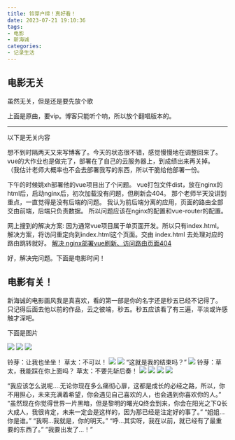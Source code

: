 ```yaml
---
title: 铃芽户缔！真好看！
date: 2023-07-21 19:10:36
tags:
- 电影
- 新海诚
categories:
- 记录生活
---
```


## 电影无关

虽然无关，但是还是要先放个歌

<meting-js
    server="netease"
    type="song"
    id="1984758339">
</meting-js>

上面是原曲，要vip。博客只能听个响，所以放个翻唱版本的。

<meting-js
    server="netease"
    type="song"
    id="2035813839">
</meting-js>

---

以下是无关内容

想不到时隔两天又来写博客了。今天的状态很不错，感觉慢慢地在调整回来了。
vue的大作业也是做完了，部署在了自己的云服务器上，到成绩出来再关掉。
（我估计老师大概率也不会去部署我写的东西，所以干脆给他部署一份。

下午的时候姚xh部署他的vue项目出了个问题。
vue打包文件dist，放在nginx的html后，启动nginx后，初次加载没有问题，但刷新会404。
那个老师半天没讲到重点，一直觉得是没有后端的问题。
我认为前后端分离的应用，页面的路由全部交由前端，后端只负责数据。
所以问题应该在nginx的配置和vue-router的配置。

网上搜到的解决方案:
因为通常vue项目属于单页面开发。所以只有index.html。
解决方案，将访问重定向到index.html这个页面。交由 index.html 去处理对应的路由跳转就好。
[解决 nginx部署vue刷新、访问路由页面404](https://blog.csdn.net/qq_43059674/article/details/110296807)

好，解决完问题。下面是电影时间！

## 电影有关！

新海诚的电影画风我是真喜欢，看的第一部是你的名字还是秒五已经不记得了。
只记得后面去他以前的作品，云之彼端，秒五。秒五应该看了有三遍，平淡或许感触才深吧。

下面是图片

![](../images/铃芽户缔！真好看！/1.png)
![](../images/铃芽户缔！真好看！/2.png)
![](../images/铃芽户缔！真好看！/3.png)

铃芽：让我也坐坐！
草太：不可以！
![](../images/铃芽户缔！真好看！/4.png)
![](../images/铃芽户缔！真好看！/5.png)
“这就是我的结束吗？”
![](../images/铃芽户缔！真好看！/6.png)
铃芽：草太，我能踩在你上面吗？
草太：不要先斩后奏！
![](../images/铃芽户缔！真好看！/7.png)
![](../images/铃芽户缔！真好看！/8.png)
![](../images/铃芽户缔！真好看！/9.png)
![](../images/铃芽户缔！真好看！/10.png)

“我应该怎么说呢.…无论你现在多么痛彻心扉，这都是成长的必经之路，所以，你不用担心，未来充满着希望，你会遇见自己喜欢的人，也会遇到你喜欢你的人。”
“虽然现在你觉得世界一片黑暗，但是黎明的曙光Q终会到来，你会在阳光之下Q长大成人，我很肯定，未来一定会是这样的，因为那已经是注定好的事了。”
“姐姐...你是谁。”
“我啊...我就是，你的明天。”
“呼...其实呀，我在以前，就已经有了最重要的东西了。”
”我要出发了...！”








